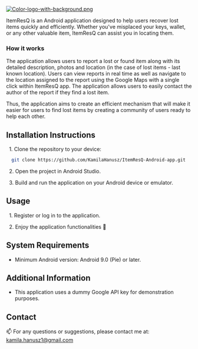 

[![Color-logo-with-background.png](https://i.postimg.cc/jdVSDQJ2/Color-logo-with-background.png)](https://postimg.cc/grDW5hsb)

ItemResQ is an Android application designed to help users recover lost items quickly and efficiently. Whether you've misplaced your keys, wallet, or any other valuable item, ItemResQ can assist you in locating them.

### How it works

The application allows users to report a lost or found item along with its detailed description, photos and location (in the case of lost items - last known location). Users can view reports in real time as well as navigate to the location assigned to the report using the Google Maps with a single click within ItemResQ app. The application allows users to easily contact the author of the report if they find a lost item.

Thus, the application aims to create an efficient mechanism that will make it easier for users to find lost items by creating a community of users ready to help each other.
## Installation Instructions

&nbsp; 1. Clone the repository to your device:

```bash
  git clone https://github.com/KamilaHanusz/ItemResQ-Android-app.git
```
&nbsp; 2. Open the project in Android Studio.

&nbsp; 3. Build and run the application on your Android device or emulator.

## Usage

&nbsp; 1. Register or log in to the application.

&nbsp; 2. Enjoy the application functionalities 🚀

## System Requirements

- Minimum Android version: Android 9.0 (Pie) or later.

## Additional Information

- This application uses a dummy Google API key for demonstration purposes.
## Contact

📫 For any questions or suggestions, please contact me at:
kamila.hanusz1@gmail.com
